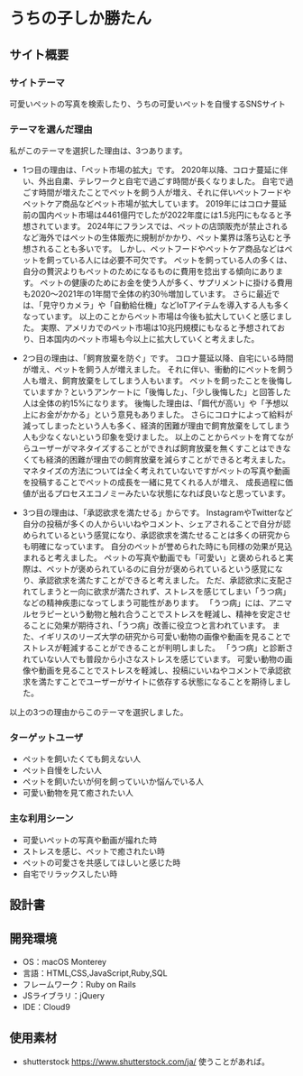 # うちの子しか勝たん

## サイト概要
### サイトテーマ
可愛いペットの写真を検索したり、うちの可愛いペットを自慢するSNSサイト

### テーマを選んだ理由
私がこのテーマを選択した理由は、3つあります。
- 1つ目の理由は、「ペット市場の拡大」です。
2020年以降、コロナ蔓延に伴い、外出自粛、テレワークと自宅で過ごす時間が長くなりました。
自宅で過ごす時間が増えたことでペットを飼う人が増え、それに伴いペットフードやペットケア商品などペット市場が拡大しています。
2019年にはコロナ蔓延前の国内ペット市場は4461億円でしたが2022年度には1.5兆円にもなると予想されています。
2024年にフランスでは、ペットの店頭販売が禁止されるなど海外ではペットの生体販売に規制がかかり、ペット業界は落ち込むと予想されることも多いです。
しかし、ペットフードやペットケア商品などはペットを飼っている人には必要不可欠です。
ペットを飼っている人の多くは、自分の贅沢よりもペットのためになるものに費用を捻出する傾向にあります。
ペットの健康のためにお金を使う人が多く、サプリメントに掛ける費用も2020〜2021年の1年間で全体の約30％増加しています。
さらに最近では、「見守りカメラ」や「自動給仕機」などIoTアイテムを導入する人も多くなっています。
以上のことからペット市場は今後も拡大していくと感じました。
実際、アメリカでのペット市場は10兆円規模にもなると予想されており、日本国内のペット市場も今以上に拡大していくと考えました。

- 2つ目の理由は、「飼育放棄を防ぐ」です。
コロナ蔓延以降、自宅にいる時間が増え、ペットを飼う人が増えました。
それに伴い、衝動的にペットを飼う人も増え、飼育放棄をしてしまう人もいます。
ペットを飼ったことを後悔していますか？というアンケートに「後悔した」、「少し後悔した」と回答した人は全体の約15%になります。
後悔した理由は、「餌代が高い」や「予想以上にお金がかかる」という意見もありました。
さらにコロナによって給料が減ってしまったという人も多く、経済的困難が理由で飼育放棄をしてしまう人も少なくないという印象を受けました。
以上のことからペットを育てながらユーザーがマネタイズすることができれば飼育放棄を無くすことはできなくても経済的困難が理由での飼育放棄を減らすことができると考えました。
マネタイズの方法については全く考えれていないですがペットの写真や動画を投稿することでペットの成長を一緒に見てくれる人が増え、
成長過程に価値が出るプロセスエコノミーみたいな状態になれば良いなと思っています。

- 3つ目の理由は、「承認欲求を満たせる」からです。
InstagramやTwitterなど自分の投稿が多くの人からいいねやコメント、シェアされることで自分が認められているという感覚になり、承認欲求を満たせることは多くの研究からも明確になっています。
自分のペットが誉められた時にも同様の効果が見込まれると考えました。
ペットの写真や動画でも「可愛い」と褒められると実際は、ペットが褒められているのに自分が褒められているという感覚になり、承認欲求を満たすことができると考えました。
ただ、承認欲求に支配されてしまうと一向に欲求が満たされず、ストレスを感じてしまい「うつ病」などの精神疾患になってしまう可能性があります。
「うつ病」には、アニマルセラピーという動物と触れ合うことでストレスを軽減し、精神を安定させることに効果が期待され、「うつ病」改善に役立つと言われています。
また、イギリスのリーズ大学の研究から可愛い動物の画像や動画を見ることでストレスが軽減することができることが判明しました。
「うつ病」と診断されていない人でも普段から小さなストレスを感じています。
可愛い動物の画像や動画を見ることでストレスを軽減し、投稿にいいねやコメントで承認欲求を満たすことでユーザーがサイトに依存する状態になることを期待しました。

以上の3つの理由からこのテーマを選択しました。




### ターゲットユーザ
- ペットを飼いたくても飼えない人
- ペット自慢をしたい人
- ペットを飼いたいが何を飼っていいか悩んでいる人
- 可愛い動物を見て癒されたい人

### 主な利用シーン
- 可愛いペットの写真や動画が撮れた時
- ストレスを感じ、ペットで癒されたい時
- ペットの可愛さを共感してほしいと感じた時
- 自宅でリラックスしたい時

## 設計書


## 開発環境
- OS：macOS Monterey
- 言語：HTML,CSS,JavaScript,Ruby,SQL
- フレームワーク：Ruby on Rails
- JSライブラリ：jQuery
- IDE：Cloud9

## 使用素材
- shutterstock https://www.shutterstock.com/ja/ 使うことがあれば。